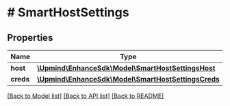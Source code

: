 # # SmartHostSettings

## Properties

Name | Type | Description | Notes
------------ | ------------- | ------------- | -------------
**host** | [**\Upmind\EnhanceSdk\Model\SmartHostSettingsHost**](SmartHostSettingsHost.md) |  |
**creds** | [**\Upmind\EnhanceSdk\Model\SmartHostSettingsCreds**](SmartHostSettingsCreds.md) |  |

[[Back to Model list]](../../README.md#models) [[Back to API list]](../../README.md#endpoints) [[Back to README]](../../README.md)
